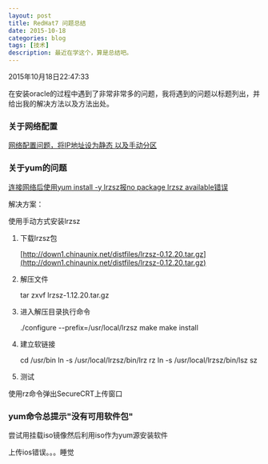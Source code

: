 ```yaml
---
layout: post
title: RedHat7 问题总结
date: 2015-10-18
categories: blog
tags: [技术]
description: 最近在学这个，算是总结吧。
---
```


2015年10月18日22:47:33

在安装oracle的过程中遇到了非常非常多的问题，我将遇到的问题以标题列出，并给出我的解决方法以及方法出处。

### 关于网络配置

[网络配置问题，将IP地址设为静态  以及手动分区](http://www.osyunwei.com/archives/7702.html)

### 关于yum的问题

[连接网络后使用yum install -y lrzsz报no package lrzsz available错误](http://www.cnblogs.com/kofxxf/p/3658610.html)

解决方案：

使用手动方式安装lrzsz
1. 下载lrzsz包

	[http://down1.chinaunix.net/distfiles/lrzsz-0.12.20.tar.gz](http://down1.chinaunix.net/distfiles/lrzsz-0.12.20.tar.gz)
2. 解压文件

	tar zxvf lrzsz-1.12.20.tar.gz
	
3. 进入解压目录执行命令

	./configure --prefix=/usr/local/lrzsz
	make
	make install
	
4. 建立软链接

	cd /usr/bin
	ln -s /usr/local/lrzsz/bin/lrz rz
	ln -s /usr/local/lrzsz/bin/lsz sz
	
5. 测试

使用rz命令弹出SecureCRT上传窗口

### yum命令总提示"没有可用软件包"

尝试用挂载iso镜像然后利用iso作为yum源安装软件

上传ios错误。。。睡觉
